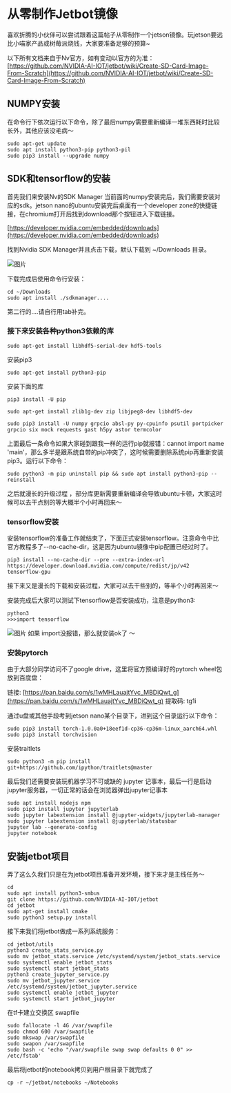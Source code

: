 # 从零制作Jetbot镜像


喜欢折腾的小伙伴可以尝试跟着这篇帖子从零制作一个jetson镜像。玩jetson要远比小喵家产品或树莓派烧钱，大家要准备足够的预算~



以下所有文档来自于Nv官方，如有变动以官方的为准：
[https://github.com/NVIDIA-AI-IOT/jetbot/wiki/Create-SD-Card-Image-From-Scratch](https://github.com/NVIDIA-AI-IOT/jetbot/wiki/Create-SD-Card-Image-From-Scratch)
## NUMPY安装
在命令行下依次运行以下命令，除了最后numpy需要重新编译一堆东西耗时比较长外，其他应该没毛病～
```
sudo apt-get update
sudo apt install python3-pip python3-pil
sudo pip3 install --upgrade numpy 
```

## SDK和tensorflow的安装

首先我们来安装Nv的SDK Manager
当前面的numpy安装完后，我们需要安装对应的sdk。jetson nano的ubuntu安装完后桌面有一个developer zone的快捷链接，在chromium打开后找到download那个按钮进入下载链接。

[https://developer.nvidia.com/embedded/downloads](https://developer.nvidia.com/embedded/downloads)

找到Nvidia SDK Manager并且点击下载，默认下载到 ~/Downloads 目录。

![图片](https://uploader.shimo.im/f/c7jV6jKJiX83qU4d.png!thumbnail)

下载完成后使用命令行安装：

```
cd ~/Downloads
sudo apt install ./sdkmanager....
```

第二行的....请自行用tab补完。

### 接下来安装各种python3依赖的库
```
sudo apt-get install libhdf5-serial-dev hdf5-tools
```
安装pip3
```
sudo apt-get install python3-pip
```
安装下面的库
```
pip3 install -U pip

sudo apt-get install zlib1g-dev zip libjpeg8-dev libhdf5-dev 

sudo pip3 install -U numpy grpcio absl-py py-cpuinfo psutil portpicker grpcio six mock requests gast h5py astor termcolor
```

上面最后一条命令如果大家碰到跟我一样的运行pip就报错：cannot import name 'main'，那么多半是跟系统自带的pip冲突了，这时候需要删除系统pip再重新安装pip3。运行以下命令：

```
sudo python3 -m pip uninstall pip && sudo apt install python3-pip --reinstall
```

之后就漫长的升级过程 ，部分库更新需要重新编译会导致ubuntu卡顿，大家这时候可以去干点别的等大概半个小时再回来～

### tensorflow安装
安装tensorflow的准备工作就结束了，下面正式安装tensorflow。注意命令中比官方教程多了--no-cache-dir，这是因为ubuntu镜像中pip配置已经过时了。
```
pip3 install --no-cache-dir --pre --extra-index-url https://developer.download.nvidia.com/compute/redist/jp/v42 tensorflow-gpu
```

接下来又是漫长的下载和安装过程，大家可以去干些别的，等半个小时再回来～

安装完成后大家可以测试下tensorflow是否安装成功，注意是python3:

```
python3
>>>import tensorflow
```

![图片](https://uploader.shimo.im/f/Hj2aRakF7FUFN2fe.png!thumbnail)
如果 import没报错，那么就安装ok了 ～

### 安装pytorch
由于大部分同学访问不了google drive，这里将官方预编译好的pytorch wheel包放到百度盘：

链接: [https://pan.baidu.com/s/1wMHLauajtYvc_MBDiQwt_g](https://pan.baidu.com/s/1wMHLauajtYvc_MBDiQwt_g) 提取码: tg1i 

通过u盘或其他手段考到jetson nano某个目录下，进到这个目录运行以下命令：

```
sudo pip3 install torch-1.0.0a0+18eef1d-cp36-cp36m-linux_aarch64.whl
sudo pip3 install torchvision
```

安装traitlets

```
sudo python3 -m pip install git+https://github.com/ipython/traitlets@master
```

最后我们还需要安装玩机器学习不可或缺的 jupyter 记事本，最后一行是启动jupyter服务器，一切正常的话会在浏览器弹出jupyter记事本

```
sudo apt install nodejs npm
sudo pip3 install jupyter jupyterlab
sudo jupyter labextension install @jupyter-widgets/jupyterlab-manager
sudo jupyter labextension install @jupyterlab/statusbar
jupyter lab --generate-config
jupyter notebook
```

## 安装jetbot项目
弄了这么久我们只是在为jetbot项目准备开发环境，接下来才是主线任务～

```
cd
sudo apt install python3-smbus
git clone https://github.com/NVIDIA-AI-IOT/jetbot
cd jetbot
sudo apt-get install cmake
sudo python3 setup.py install
```

接下来我们将jetbot做成一系列系统服务：

```
cd jetbot/utils
python3 create_stats_service.py
sudo mv jetbot_stats.service /etc/systemd/system/jetbot_stats.service
sudo systemctl enable jetbot_stats
sudo systemctl start jetbot_stats
python3 create_jupyter_service.py
sudo mv jetbot_jupyter.service /etc/systemd/system/jetbot_jupyter.service
sudo systemctl enable jetbot_jupyter
sudo systemctl start jetbot_jupyter
```

在tf卡建立交换区 swapfile

```
sudo fallocate -l 4G /var/swapfile
sudo chmod 600 /var/swapfile
sudo mkswap /var/swapfile
sudo swapon /var/swapfile
sudo bash -c 'echo "/var/swapfile swap swap defaults 0 0" >> /etc/fstab'
```

最后将jetbot的notebook拷贝到用户根目录下就完成了

```
cp -r ~/jetbot/notebooks ~/Notebooks
```






